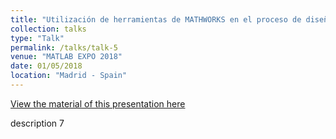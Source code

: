 ```yaml
---
title: "Utilización de herramientas de MATHWORKS en el proceso de diseño del prototipo Hyperloop UPV."
collection: talks
type: "Talk"
permalink: /talks/talk-5
venue: "MATLAB EXPO 2018"
date: 01/05/2018
location: "Madrid - Spain"
---
```


[View the material of this presentation here](http://andimec.github.io/files/talks/talk-5)

description 7
